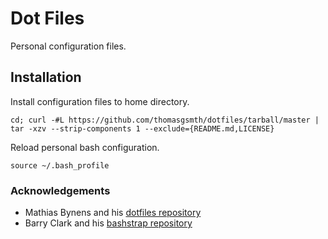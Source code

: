 # Dot Files

Personal configuration files.

## Installation

Install configuration files to home directory.

    cd; curl -#L https://github.com/thomasgsmth/dotfiles/tarball/master | tar -xzv --strip-components 1 --exclude={README.md,LICENSE}

Reload personal bash configuration.

    source ~/.bash_profile

### Acknowledgements

- Mathias Bynens and his [dotfiles repository](https://github.com/mathiasbynens/dotfiles)
- Barry Clark and his [bashstrap repository](https://github.com/barryclark/bashstrap)
